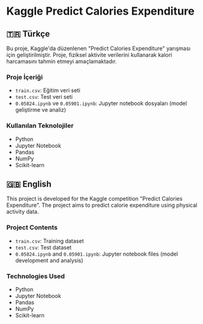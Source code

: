# Kaggle Predict Calories Expenditure

## 🇹🇷 Türkçe

Bu proje, Kaggle'da düzenlenen "Predict Calories Expenditure" yarışması için geliştirilmiştir. Proje, fiziksel aktivite verilerini kullanarak kalori harcamasını tahmin etmeyi amaçlamaktadır.

### Proje İçeriği
- `train.csv`: Eğitim veri seti
- `test.csv`: Test veri seti
- `0.05824.ipynb` ve `0.05901.ipynb`: Jupyter notebook dosyaları (model geliştirme ve analiz)

### Kullanılan Teknolojiler
- Python
- Jupyter Notebook
- Pandas
- NumPy
- Scikit-learn

## 🇬🇧 English

This project is developed for the Kaggle competition "Predict Calories Expenditure". The project aims to predict calorie expenditure using physical activity data.

### Project Contents
- `train.csv`: Training dataset
- `test.csv`: Test dataset
- `0.05824.ipynb` and `0.05901.ipynb`: Jupyter notebook files (model development and analysis)

### Technologies Used
- Python
- Jupyter Notebook
- Pandas
- NumPy
- Scikit-learn 